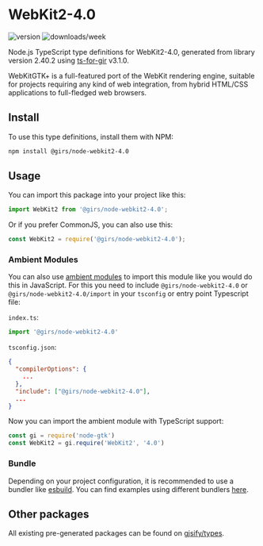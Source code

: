 
# WebKit2-4.0

![version](https://img.shields.io/npm/v/@girs/node-webkit2-4.0)
![downloads/week](https://img.shields.io/npm/dw/@girs/node-webkit2-4.0)


Node.js TypeScript type definitions for WebKit2-4.0, generated from library version 2.40.2 using [ts-for-gir](https://github.com/gjsify/ts-for-gir) v3.1.0.

WebKitGTK+ is a full-featured port of the WebKit rendering engine, suitable for projects requiring any kind of web integration, from hybrid HTML/CSS applications to full-fledged web browsers.

## Install

To use this type definitions, install them with NPM:
```bash
npm install @girs/node-webkit2-4.0
```

## Usage

You can import this package into your project like this:
```ts
import WebKit2 from '@girs/node-webkit2-4.0';
```

Or if you prefer CommonJS, you can also use this:
```ts
const WebKit2 = require('@girs/node-webkit2-4.0');
```

### Ambient Modules

You can also use [ambient modules](https://github.com/gjsify/ts-for-gir/tree/main/packages/cli#ambient-modules) to import this module like you would do this in JavaScript.
For this you need to include `@girs/node-webkit2-4.0` or `@girs/node-webkit2-4.0/import` in your `tsconfig` or entry point Typescript file:

`index.ts`:
```ts
import '@girs/node-webkit2-4.0'
```

`tsconfig.json`:
```json
{
  "compilerOptions": {
    ...
  },
  "include": ["@girs/node-webkit2-4.0"],
  ...
}
```

Now you can import the ambient module with TypeScript support: 

```ts
const gi = require('node-gtk')
const WebKit2 = gi.require('WebKit2', '4.0')
```


### Bundle

Depending on your project configuration, it is recommended to use a bundler like [esbuild](https://esbuild.github.io/). You can find examples using different bundlers [here](https://github.com/gjsify/ts-for-gir/tree/main/examples).

## Other packages

All existing pre-generated packages can be found on [gjsify/types](https://github.com/gjsify/types).

